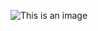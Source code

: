 ![This is an image](https://www.google.com/url?sa=i&url=https%3A%2F%2Fgithub.com%2Fgithub&psig=AOvVaw06ffjBKmqYZ3vRcFAlyalf&ust=1670569121581000&source=images&cd=vfe&ved=0CA0QjRxqFwoTCMjd9rm56fsCFQAAAAAdAAAAABAD)


